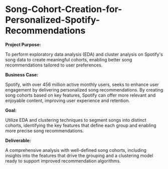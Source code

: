 # Song-Cohort-Creation-for-Personalized-Spotify-Recommendations


**Project Purpose:**

To perform exploratory data analysis (EDA) and cluster analysis on Spotify's song data to create meaningful cohorts, enabling better song recommendations tailored to user preferences.

**Business Case:**

Spotify, with over 456 million active monthly users, seeks to enhance user engagement by delivering personalized song recommendations. By creating song cohorts based on key features, Spotify can offer more relevant and enjoyable content, improving user experience and retention.

**Goal:**

Utilize EDA and clustering techniques to segment songs into distinct cohorts, identifying the key features that define each group and enabling more precise song recommendations.

**Deliverable:**

A comprehensive analysis with well-defined song cohorts, including insights into the features that drive the grouping and a clustering model ready to support improved recommendation algorithms.

